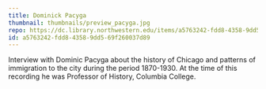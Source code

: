 ```yaml
---
title: Dominick Pacyga
thumbnail: thumbnails/preview_pacyga.jpg
repo: https://dc.library.northwestern.edu/items/a5763242-fdd8-4358-9dd5-69f260037d89
id: a5763242-fdd8-4358-9dd5-69f260037d89
---
```

Interview with Dominic Pacyga about the history of Chicago and patterns of immigration to the city during the period 1870-1930. At the time of this recording he was Professor of History, Columbia College.
